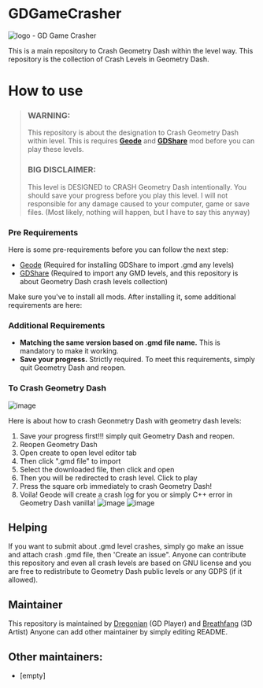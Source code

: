 # GDGameCrasher
![logo - GD Game Crasher](https://github.com/user-attachments/assets/ec2067f8-a884-46b5-a5c6-261d1995e42c)

This is a main repository to Crash Geometry Dash within the level way. This repository is the collection of Crash Levels in Geometry Dash.

# How to use
> ### WARNING:
> 
> This repository is about the designation to Crash Geometry Dash within level. This is requires **[Geode](https://geode-sdk.org/)** and **[GDShare](https://geode-sdk.org/mods/hjfod.gdshare)** mod before you can play these levels.
> 
> ### BIG DISCLAIMER:
> 
> This level is DESIGNED to CRASH Geometry Dash intentionally. You should save your progress before you play this level. I will not responsible for any damage caused to your computer, game or save files.
> (Most likely, nothing will happen, but I have to say this anyway)

### Pre Requirements
Here is some pre-requirements before you can follow the next step:
- [Geode](https://geode-sdk.org/) (Required for installing GDShare to import .gmd any levels)
- [GDShare](https://geode-sdk.org/mods/hjfod.gdshare) (Required to import any GMD levels, and this repository is about Geometry Dash crash levels collection)

Make sure you've to install all mods. After installing it, some additional requirements are here:

### Additional Requirements
- **Matching the same version based on .gmd file name.** This is mandatory to make it working.
- **Save your progress.** Strictly required. To meet this requirements, simply quit Geometry Dash and reopen.

### To Crash Geometry Dash
![image](https://github.com/user-attachments/assets/eb74477d-551a-459d-80ce-d697f0de81c3)

Here is about how to crash Geonmetry Dash with geometry dash levels:
1. Save your progress first!!! simply quit Geometry Dash and reopen.
2. Reopen Geometry Dash
3. Open create to open level editor tab
4. Then click ".gmd file" to import
5. Select the downloaded file, then click and open
6. Then you will be redirected to crash level. Click to play
7. Press the square orb immediately to crash Geometry Dash!
8. Voila! Geode will create a crash log for you or simply C++ error in Geometry Dash vanilla!
![image](https://github.com/user-attachments/assets/141ae664-c45f-4f98-ac54-1005fd7e95b3)
![image](https://github.com/user-attachments/assets/85cc8d0f-4369-415f-acd9-d67ee0cbbf55)

## Helping
If you want to submit about .gmd level crashes, simply go make an issue and attach crash .gmd file, then 'Create an issue". Anyone can contribute this repository and even all crash levels are based on GNU license and you are free to redistribute to Geometry Dash public levels or any GDPS (if it allowed).

## Maintainer
This repository is maintained by [Dregonian](https://bsky.app/profile/dregonian.bsky.social) (GD Player) and [Breathfang](https://x.com/DrageonDB) (3D Artist)
Anyone can add other maintainer by simply editing README.

## Other maintainers:
- [empty]
